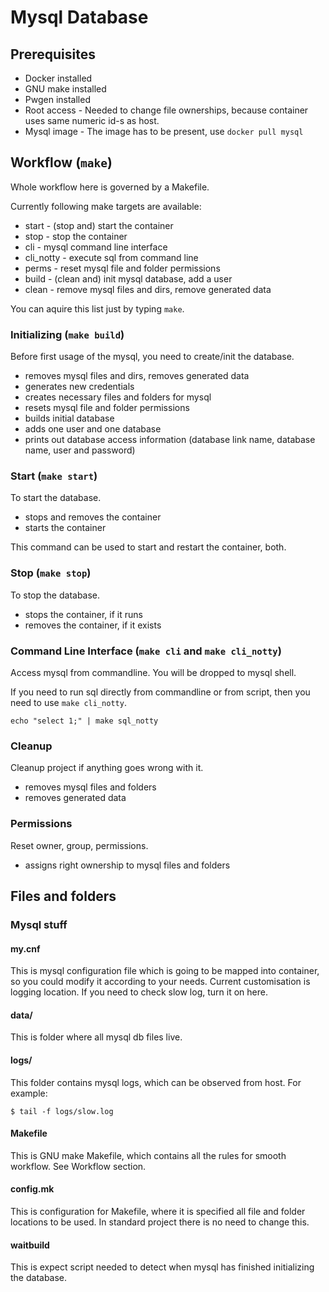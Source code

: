 # Mysql Database

## Prerequisites

* Docker installed
* GNU make installed
* Pwgen installed
* Root access - Needed to change file ownerships, because container uses same numeric id-s as host.
* Mysql image - The image has to be present, use `docker pull mysql`

## Workflow (`make`)

Whole workflow here is governed by a Makefile.

Currently following make targets are available:

* start - (stop and) start the container
* stop - stop the container
* cli - mysql command line interface
* cli\_notty - execute sql from command line
* perms - reset mysql file and folder permissions
* build - (clean and) init mysql database, add a user
* clean - remove mysql files and dirs, remove generated data

You can aquire this list just by typing `make`.

### Initializing (`make build`)

Before first usage of the mysql, you need to create/init the database.

* removes mysql files and dirs, removes generated data
* generates new credentials
* creates necessary files and folders for mysql
* resets mysql file and folder permissions
* builds initial database
* adds one user and one database
* prints out database access information (database link name, database name, user and password)

### Start (`make start`)

To start the database.

* stops and removes the container
* starts the container

This command can be used to start and restart the container, both.

### Stop (`make stop`)

To stop the database.

* stops the container, if it runs
* removes the container, if it exists

### Command Line Interface (`make cli` and `make cli_notty`)

Access mysql from commandline.
You will be dropped to mysql shell.

If you need to run sql directly from commandline or from script,
then you need to use `make cli_notty`.

```
echo "select 1;" | make sql_notty
```

### Cleanup

Cleanup project if anything goes wrong with it.

* removes mysql files and folders
* removes generated data

### Permissions

Reset owner, group, permissions.

* assigns right ownership to mysql files and folders

## Files and folders

### Mysql stuff

#### my.cnf

This is mysql configuration file which is going to be mapped into container,
so you could modify it according to your needs. Current customisation is logging location.
If you need to check slow log, turn it on here.

#### data/

This is folder where all mysql db files live.

#### logs/

This folder contains mysql logs, which can be observed from host.
For example:

```
$ tail -f logs/slow.log
```

#### Makefile

This is GNU make Makefile, which contains all the rules for smooth workflow.
See Workflow section.

#### config.mk

This is configuration for Makefile, where it is specified all file and folder locations to be used.
In standard project there is no need to change this.

#### waitbuild

This is expect script needed to detect when mysql has finished initializing the database.
